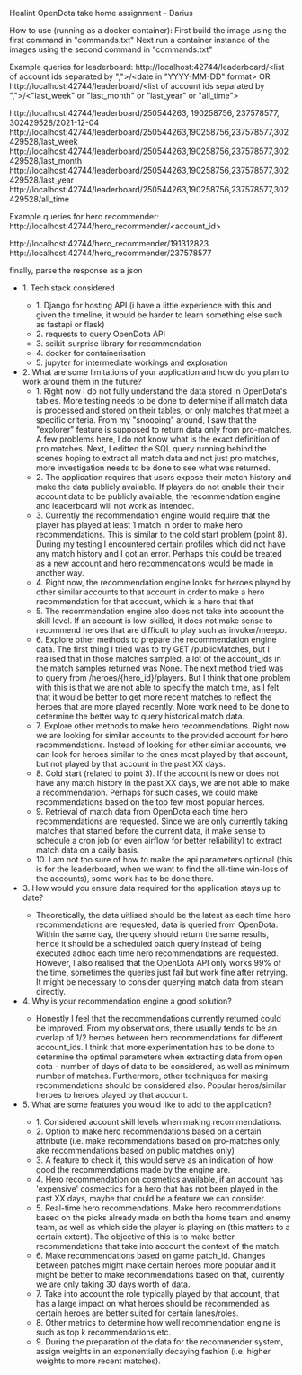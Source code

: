 Healint OpenDota take home assignment - Darius

How to use (running as a docker container):
First build the image using the first command in "commands.txt"
Next run a container instance of the images using the second command in "commands.txt"

Example queries for leaderboard:
http://localhost:42744/leaderboard/<list of account ids separated by ",">/<date in "YYYY-MM-DD" format>
OR
http://localhost:42744/leaderboard/<list of account ids separated by ",">/<"last_week" or "last_month" or "last_year" or "all_time">

http://localhost:42744/leaderboard/250544263, 190258756, 237578577, 302429528/2021-12-04
http://localhost:42744/leaderboard/250544263,190258756,237578577,302429528/last_week
http://localhost:42744/leaderboard/250544263,190258756,237578577,302429528/last_month
http://localhost:42744/leaderboard/250544263,190258756,237578577,302429528/last_year
http://localhost:42744/leaderboard/250544263,190258756,237578577,302429528/all_time

Example queries for hero recommender:
http://localhost:42744/hero_recommender/<account_id>

http://localhost:42744/hero_recommender/191312823
http://localhost:42744/hero_recommender/237578577

finally, parse the response as a json

<ul>
  <li>1. Tech stack considered</li>
  <ul>
    <li>1. Django for hosting API (i have a little experience with this and given the timeline, it would be harder to learn something else such as fastapi or flask)</li>
    <li>2. requests to query OpenDota API</li>
    <li>3. scikit-surprise library for recommendation</li>
    <li>4. docker for containerisation</li>
    <li>5. jupyter for intermediate workings and exploration</li>
  </ul>
  <li>2. What are some limitations of your application and how do you plan to work around them in the future?
    <ul>
    <li>1. Right now I do not fully understand the data stored in OpenDota's tables. More testing needs to be done to determine if all match data is processed and stored on their tables, or only matches that meet a specific criteria. From my "snooping" around, I saw that the "explorer" feature is supposed to return data only from pro-matches. A few problems here, I do not know what is the exact definition of pro matches. Next, I editted the SQL query running behind the scenes hoping to extract all match data and not just pro matches, more investigation needs to be done to see what was returned.</li>
    <li>2. The application requires that users expose their match history and make the data publicly available. If players do not enable their their account data to be publicly available, the recommendation engine and leaderboard will not work as intended. </li>
    <li>3. Currently the recommendation engine would require that the player has played at least 1 match in order to make hero recommendations. This is similar to the cold start problem (point 8). During my testing I encountered certain profiles which did not have any match history and I got an error. Perhaps this could be treated as a new account and hero recommendations would be made in another way.</li>
    <li>4. Right now, the recommendation engine looks for heroes played by other similar accounts to that account in order to make a hero recommendation for that account, which is a hero that that</li>
    <li>5. The recommendation engine also does not take into account the skill level. If an account is low-skilled, it does not make sense to recommend heroes that are difficult to play such as invoker/meepo.</li>
    <li>6. Explore other methods to prepare the recommendation engine data. The first thing I tried was to try GET /publicMatches, but I realised that in those matches sampled, a lot of the account_ids in the match samples returned was None. The next method tried was to query from /heroes/{hero_id}/players. But I think that one problem with this is that we are not able to specify the match time, as I felt that it would be better to get more recent matches to reflect the heroes that are more played recently. More work need to be done to determine the better way to query historical match data.</li>
    <li>7. Explore other methods to make hero recommendations. Right now we are looking for similar accounts to the provided account for hero recommendations. Instead of looking for other similar accounts, we can look for heroes similar to the ones most played by that account, but not played by that account in the past XX days.</li>
    <li>8. Cold start (related to point 3). If the account is new or does not have any match history in the past XX days, we are not able to make a recommendation. Perhaps for such cases, we could make recommendations based on the top few most popular heroes.</li>
    <li>9. Retrieval of match data from OpenDota each time hero recommendations are requested. Since we are only currently taking matches that started before the current data, it make sense to schedule a cron job (or even airflow for better reliability) to extract match data on a daily basis.</li>
    <li>10. I am not too sure of how to make the api parameters optional (this is for the leaderboard, when we want to find the all-time win-loss of the accounts), some work has to be done there.</li>
    </ul>
  </li>
  <li>3. How would you ensure data required for the application stays up to date?</li>
  <ul>
    <li>Theoretically, the data uitlised should be the latest as each time hero recommendations are requested, data is queried from OpenDota. Within the same day, the query should return the same results, hence it should be a scheduled batch query instead of being executed adhoc each time hero recommendations are requested. However, I also realised that the OpenDota API only works 99% of the time, sometimes the queries just fail but work fine after retrying. It might be necessary to consider querying match data from steam directly.</li>
  </ul>
  <li>4. Why is your recommendation engine a good solution?</li>
  <ul>
    <li>Honestly I feel that the recommendations currently returned could be improved. From my observations, there usually tends to be an overlap of 1/2 heroes between hero recommendations for different account_ids. I think that more experimentation has to be done to determine the optimal parameters when extracting data from open dota - number of days of data to be considered, as well as minimum number of matches. Furthermore, other techniques for making recommendations should be considered also. Popular heros/similar heroes to heroes played by that account.</li>
  </ul>
  <li>5. What are some features you would like to add to the application?</li>
  <ul>
    <li>1. Considered account skill levels when making recommendations.</li>
    <li>2. Option to make hero recommendations based on a certain attribute (i.e. make recommendations based on pro-matches only, ake recommendations based on public matches only)</li>
    <li>3. A feature to check if, this would serve as an indication of how good the recommendations made by the engine are.</li>
    <li>4. Hero recommendation on cosmetics available, if an account has 'expensive' cosmectics for a hero that has not been played in the past XX days, maybe that could be a feature we can consider.</li>
    <li>5. Real-time hero recommendations. Make hero recommendations based on the picks already made on both the home team and enemy team, as well as which side the player is playing on (this matters to a certain extent). The objective of this is to make better recommendations that take into account the context of the match.</li>
    <li>6. Make recommendations based on game patch_id. Changes between patches might make certain heroes more popular and it might be better to make recommendations based on that, currently we are only taking 30 days worth of data.</li>
    <li>7. Take into account the role typically played by that account, that has a large impact on what heroes should be recommended as certain heroes are better suited for certain lanes/roles.</li>
    <li>8. Other metrics to determine how well recommendation engine is such as top k recommendations etc.</li>
    <li>9. During the preparation of the data for the recommender system, assign weights in an exponentially decaying fashion (i.e. higher weights to more recent matches).</li>
  </ul>
</ul>
